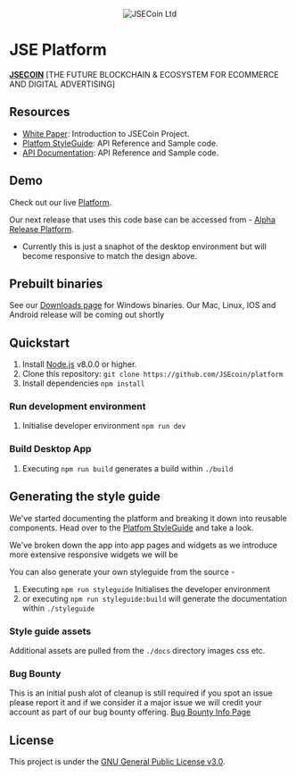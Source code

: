 <div align="center">

![JSECoin Ltd](https://jsecoin.com/docs/images/JSECoin_split_desktop_browser_small.png)
</div>

# JSE Platform

**[JSECOIN](https://jsecoin.com/)** [THE FUTURE BLOCKCHAIN & ECOSYSTEM FOR ECOMMERCE AND DIGITAL ADVERTISING]


## Resources

- [White Paper](https://jsecoin.com/whitepaper.pdf): Introduction to JSECoin Project.
- [Platfom StyleGuide](https://jsecoin.com/styleguide): API Reference and Sample code.
- [API Documentation](https://developer.jsecoin.com/API): API Reference and Sample code.

## Demo
Check out our live [Platform](https://platform.jsecoin.com).

Our next release that uses this code base can be accessed from - 
[Alpha Release Platform](https://alpha.jsecoin.com).
- Currently this is just a snaphot of the desktop environment but will become responsive to match the design above.

## Prebuilt binaries
See our [Downloads page](https://jsecoin.com/downloads) for Windows binaries.
Our Mac, Linux, IOS and Android release will be coming out shortly

## Quickstart

1. Install [Node.js](https://nodejs.org) v8.0.0 or higher.
2. Clone this repository: `git clone https://github.com/JSEcoin/platform`
3. Install dependencies `npm install`

### Run development environment

1. Initialise developer environment `npm run dev`

### Build Desktop App

1. Executing `npm run build` generates a build within `./build`

## Generating the style guide
We've started documenting the platform and breaking it down into reusable components.
Head over to the [Platfom StyleGuide](https://jsecoin.com/styleguide) and take a look.

We've broken down the app into app pages and widgets as we introduce more extensive responsive widgets we will be 

You can also generate your own styleguide from the source -

1. Executing `npm run styleguide` Initialises the developer environment
2. or executing `npm run styleguide:build` will generate the documentation within `./styleguide`

### Style guide assets
Additional assets are pulled from the `./docs` directory images css etc.

### Bug Bounty
This is an initial push alot of cleanup is still required if you spot an issue please report it and if we consider it a major issue we will credit your account as part of our bug bounty offering.
[Bug Bounty Info Page](https://jsecoin.com/en/oddJobs/bugBounty)

## License
This project is under the [GNU General Public License v3.0](./LICENSE).